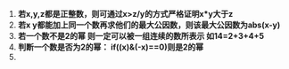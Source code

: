 1. **若x,y,z都是正整数，则可通过x>z/y的方式严格证明x\*y大于z**
2. **若x y都能加上同一个数再求他们的最大公因数，则该最大公因数为abs(x-y)**
3. **若一个数不是2的幂 则一定可以被一组连续的数所表示 如14=2+3+4+5**
4. **判断一个数是否为2的幂： if((x)&(-x)==0)则是2的幂**
5. 